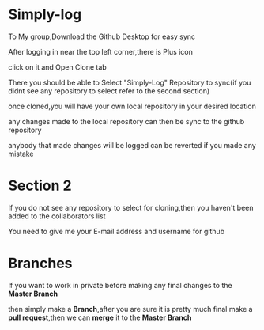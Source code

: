 # Simply-log

To My group,Download the Github Desktop for easy sync

After logging in near the top left corner,there is Plus icon

click on it and Open Clone tab

There you should be able to Select "Simply-Log" Repository to sync(if you didnt see any repository to select refer to the second section)

once cloned,you will have your own local repository in your desired location

any changes made to the local repository can then be sync to the github repository

anybody that made changes will be logged can be reverted if you made any mistake


# Section 2

If you do not see any repository to select for cloning,then you haven't been added to the collaborators list

You need to give me your E-mail address and username for github


# Branches

If you want to work in private before making any final changes to the **Master Branch**

then simply make a **Branch**,after you are sure it is pretty much final make a **pull request**,then we can **merge** it to the **Master Branch**